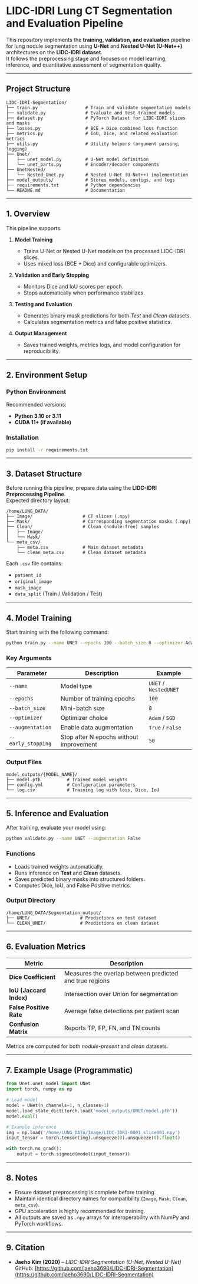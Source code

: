 # LIDC-IDRI Lung CT Segmentation and Evaluation Pipeline

This repository implements the **training, validation, and evaluation** pipeline for lung nodule segmentation using **U-Net** and **Nested U-Net (U-Net++)** architectures on the **LIDC-IDRI dataset**.  
It follows the preprocessing stage and focuses on model learning, inference, and quantitative assessment of segmentation quality.

---

## Project Structure

```
LIDC-IDRI-Segmentation/
├── train.py                  # Train and validate segmentation models
├── validate.py               # Evaluate and test trained models
├── dataset.py                # PyTorch Dataset for LIDC-IDRI slices and masks
├── losses.py                 # BCE + Dice combined loss function
├── metrics.py                # IoU, Dice, and related evaluation metrics
├── utils.py                  # Utility helpers (argument parsing, logging)
├── Unet/
│   ├── unet_model.py         # U-Net model definition
│   └── unet_parts.py         # Encoder/decoder components
├── UnetNested/
│   └── Nested_Unet.py        # Nested U-Net (U-Net++) implementation
├── model_outputs/            # Stores models, configs, and logs
├── requirements.txt          # Python dependencies
└── README.md                 # Documentation
```

---

## 1. Overview

This pipeline supports:

1. **Model Training**  
   - Trains U-Net or Nested U-Net models on the processed LIDC-IDRI slices.  
   - Uses mixed loss (BCE + Dice) and configurable optimizers.

2. **Validation and Early Stopping**  
   - Monitors Dice and IoU scores per epoch.  
   - Stops automatically when performance stabilizes.

3. **Testing and Evaluation**  
   - Generates binary mask predictions for both *Test* and *Clean* datasets.  
   - Calculates segmentation metrics and false positive statistics.

4. **Output Management**  
   - Saves trained weights, metrics logs, and model configuration for reproducibility.

---

## 2. Environment Setup

### Python Environment
Recommended versions:
- **Python 3.10 or 3.11**
- **CUDA 11+ (if available)**

### Installation
```bash
pip install -r requirements.txt
```

---

## 3. Dataset Structure

Before running this pipeline, prepare data using the **LIDC-IDRI Preprocessing Pipeline**.  
Expected directory layout:

```
/home/LUNG_DATA/
├── Image/                   # CT slices (.npy)
├── Mask/                    # Corresponding segmentation masks (.npy)
├── Clean/                   # Clean (nodule-free) samples
│   ├── Image/
│   └── Mask/
└── meta_csv/
    ├── meta.csv             # Main dataset metadata
    └── clean_meta.csv       # Clean dataset metadata
```

Each `.csv` file contains:
- `patient_id`
- `original_image`
- `mask_image`
- `data_split` (Train / Validation / Test)

---

## 4. Model Training

Start training with the following command:

```bash
python train.py --name UNET --epochs 100 --batch_size 8 --optimizer Adam --augmentation True
```

### Key Arguments
| Parameter | Description | Example               |
|------------|-------------|-----------------------|
| `--name` | Model type | `UNET` / `NestedUNET` |
| `--epochs` | Number of training epochs | `100`                 |
| `--batch_size` | Mini-batch size | `8`                   |
| `--optimizer` | Optimizer choice | `Adam` / `SGD`        |
| `--augmentation` | Enable data augmentation | `True` / `False`      |
| `--early_stopping` | Stop after N epochs without improvement | `50`                  |

### Output Files
```
model_outputs/{MODEL_NAME}/
├── model.pth          # Trained model weights
├── config.yml         # Configuration parameters
└── log.csv            # Training log with loss, Dice, IoU
```

---

## 5. Inference and Evaluation

After training, evaluate your model using:

```bash
python validate.py --name UNET --augmentation False
```

### Functions
- Loads trained weights automatically.  
- Runs inference on **Test** and **Clean** datasets.  
- Saves predicted binary masks into structured folders.  
- Computes Dice, IoU, and False Positive metrics.

### Output Directory
```
/home/LUNG_DATA/Segmentation_output/
├── UNET/                   # Predictions on test dataset
└── CLEAN_UNET/             # Predictions on clean dataset
```

---

## 6. Evaluation Metrics

| Metric | Description |
|---------|-------------|
| **Dice Coefficient** | Measures the overlap between predicted and true regions |
| **IoU (Jaccard Index)** | Intersection over Union for segmentation |
| **False Positive Rate** | Average false detections per patient scan |
| **Confusion Matrix** | Reports TP, FP, FN, and TN counts |

Metrics are computed for both *nodule-present* and *clean* datasets.

---

## 7. Example Usage (Programmatic)

```python
from Unet.unet_model import UNet
import torch, numpy as np

# Load model
model = UNet(n_channels=1, n_classes=1)
model.load_state_dict(torch.load('model_outputs/UNET/model.pth'))
model.eval()

# Example inference
img = np.load('/home/LUNG_DATA/Image/LIDC-IDRI-0001_slice001.npy')
input_tensor = torch.tensor(img).unsqueeze(0).unsqueeze(0).float()

with torch.no_grad():
    output = torch.sigmoid(model(input_tensor))
```

---

## 8. Notes

- Ensure dataset preprocessing is complete before training.  
- Maintain identical directory names for compatibility (`Image`, `Mask`, `Clean`, `meta_csv`).  
- GPU acceleration is highly recommended for training.  
- All outputs are saved as `.npy` arrays for interoperability with NumPy and PyTorch workflows.

---

## 9. Citation

- **Jaeho Kim (2020)** – *LIDC-IDRI Segmentation (U-Net, Nested U-Net)*  
  GitHub: [https://github.com/jaeho3690/LIDC-IDRI-Segmentation](https://github.com/jaeho3690/LIDC-IDRI-Segmentation)
